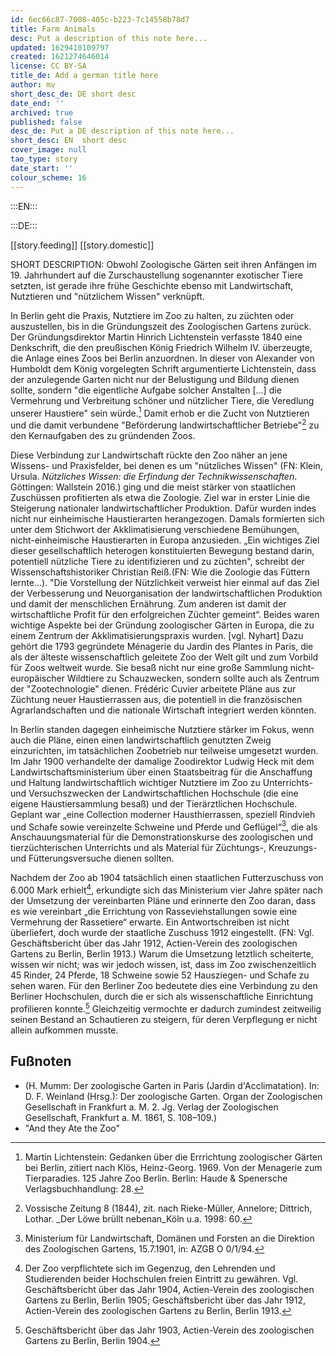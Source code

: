 ```yaml
---
id: 6ec66c87-7008-405c-b223-7c14558b78d7
title: Farm Animals
desc: Put a description of this note here...
updated: 1629410109797
created: 1621274646014
license: CC BY-SA
title_de: Add a german title here
author: mv
short_desc_de: DE short desc
date_end: ''
archived: true
published: false
desc_de: Put a DE description of this note here...
short_desc: EN  short desc
cover_image: null
tao_type: story
date_start: ''
colour_scheme: 16
---
```



:::EN:::



:::DE:::

[[story.feeding]]
[[story.domestic]] 



SHORT DESCRIPTION: Obwohl Zoologische Gärten seit ihren Anfängen im 19. Jahrhundert auf die Zurschaustellung sogenannter exotischer Tiere setzten, ist gerade ihre frühe Geschichte ebenso mit Landwirtschaft, Nutztieren und "nützlichem Wissen" verknüpft. 

In Berlin geht die Praxis, Nutztiere im Zoo zu halten, zu züchten oder auszustellen, bis in die Gründungszeit des Zoologischen Gartens zurück. Der Gründungsdirektor Martin Hinrich Lichtenstein verfasste 1840 eine Denkschrift, die den preußischen König Friedrich Wilhelm IV. überzeugte, die Anlage eines Zoos bei Berlin anzuordnen. In dieser von Alexander von Humboldt dem König vorgelegten Schrift argumentierte Lichtenstein, dass der anzulegende Garten nicht nur der Belustigung und Bildung dienen sollte, sondern "die eigentliche Aufgabe solcher Anstalten [...] die Vermehrung und Verbreitung schöner und nützlicher Tiere, die Veredlung unserer Haustiere" sein würde.[^lichtenstein1] Damit erhob er die Zucht von Nutztieren und die damit verbundene "Beförderung landwirtschaftlicher Betriebe"[^lichtenstein1-2] zu den Kernaufgaben des zu gründenden Zoos. 

Diese Verbindung zur Landwirtschaft rückte den Zoo näher an jene Wissens- und Praxisfelder, bei denen es um "nützliches Wissen" (FN: Klein, Ursula. _Nützliches Wissen: die Erfindung der Technikwissenschaften_. Göttingen: Wallstein 2016.) ging und die meist stärker von staatlichen Zuschüssen profitierten als etwa die Zoologie. Ziel war in erster Linie die Steigerung nationaler landwirtschaftlicher Produktion. Dafür wurden indes nicht nur einheimische Haustierarten herangezogen. Damals formierten sich unter dem Stichwort der Akklimatisierung verschiedene Bemühungen, nicht-einheimische Haustierarten in Europa anzusieden. „Ein wichtiges Ziel dieser gesellschaftlich heterogen konstituierten Bewegung bestand darin, potentiell nützliche Tiere zu identifizieren und zu züchten", schreibt der Wissenschaftshistoriker Christian Reiß.(FN: Wie die Zoologie das Füttern lernte...). "Die Vorstellung der Nützlichkeit verweist hier einmal auf das Ziel der Verbesserung und Neuorganisation der landwirtschaftlichen Produktion und damit der menschlichen Ernährung. Zum anderen ist damit der wirtschaftliche Profit für den erfolgreichen Züchter gemeint“. Beides waren wichtige Aspekte bei der Gründung zoologischer Gärten in Europa, die zu einem Zentrum der Akklimatisierungspraxis wurden. [vgl. Nyhart] Dazu gehört die 1793 gegründete Ménagerie du Jardin des Plantes in Paris, die als der älteste wissenschaftlich geleitete Zoo der Welt gilt und zum Vorbild für Zoos weltweit wurde. Sie besaß nicht nur eine große Sammlung nicht-europäischer Wildtiere zu Schauzwecken, sondern sollte auch als Zentrum der "Zootechnologie" dienen. Frédéric Cuvier arbeitete Pläne aus zur Züchtung neuer Haustierrassen aus, die potentiell in die französischen Agrarlandschaften und die nationale Wirtschaft integriert werden könnten.

In Berlin standen dagegen einheimische Nutztiere stärker im Fokus, wenn auch die Pläne, einen einen landwirtschaftlich genutzten Zweig  einzurichten, im tatsächlichen Zoobetrieb nur teilweise umgesetzt wurden. Im Jahr 1900 verhandelte der damalige Zoodirektor Ludwig Heck mit dem Landwirtschaftsministerium über einen Staatsbeitrag für die Anschaffung und Haltung landwirtschaftlich wichtiger Nutztiere im Zoo zu Unterrichts- und Versuchszwecken der Landwirtschaftlichen Hochschule (die eine eigene Haustiersammlung besaß) und der Tierärztlichen Hochschule. Geplant war „eine Collection moderner Hausthierrassen, speziell Rindvieh und Schafe sowie vereinzelte Schweine und Pferde und Geflügel“[^LandwirtschTierpark1], die als Anschauungsmaterial für die Demonstrationskurse des zoologischen und tierzüchterischen Unterrichts und als Material für Züchtungs-, Kreuzungs- und Fütterungsversuche dienen sollten. 

Nachdem der Zoo ab 1904 tatsächlich einen staatlichen Futterzuschuss von 6.000 Mark erhielt[^LandwirtschTierpark2], erkundigte sich das Ministerium vier Jahre später nach der Umsetzung der vereinbarten Pläne und erinnerte den Zoo daran, dass es wie vereinbart „die Errichtung von Rasseviehstallungen sowie eine Vermehrung der Rassetiere“ erwarte. Ein Antwortschreiben ist nicht überliefert, doch wurde der staatliche Zuschuss 1912 eingestellt. (FN: Vgl. Geschäftsbericht über das Jahr 1912, Actien-Verein des zoologischen Gartens zu Berlin, Berlin 1913.) Warum die Umsetzung letztlich scheiterte, wissen wir nicht; was wir jedoch wissen, ist, dass im Zoo zwischenzeitlich 45 Rinder, 24 Pferde, 18 Schweine sowie 52 Hausziegen- und Schafe zu sehen waren. Für den Berliner Zoo bedeutete dies eine Verbindung zu den Berliner Hochschulen, durch die er sich als wissenschaftliche Einrichtung profilieren konnte.[^LandwirtschTierpark3] Gleichzeitig vermochte er dadurch zumindest zeitweilig seinen Bestand an Schautieren zu steigern, für deren Verpflegung er nicht allein aufkommen musste.





## Fußnoten

[^lichtenstein1]: Martin Lichtenstein: Gedanken über die Errrichtung zoologischer Gärten bei Berlin, zitiert nach Klös, Heinz-Georg. 1969. Von der Menagerie zum Tierparadies. 125 Jahre Zoo Berlin. Berlin: Haude & Spenersche Verlagsbuchhandlung: 28.

[^lichtenstein1-2]: Vossische Zeitung 8 (1844), zit. nach Rieke-Müller, Annelore; Dittrich, Lothar. _Der Löwe brüllt nebenan_Köln u.a. 1998: 60.

[^LandwirtschTierpark1]: Ministerium für Landwirtschaft, Domänen und Forsten an die Direktion des Zoologischen Gartens, 15.7.1901, in: AZGB O 0/1/94.

[^LandwirtschTierpark2]: Der Zoo verpflichtete sich im Gegenzug, den Lehrenden und Studierenden beider Hochschulen freien Eintritt zu gewähren. Vgl. Geschäftsbericht über das Jahr 1904, Actien-Verein des zoologischen Gartens zu Berlin, Berlin 1905; Geschäftsbericht über das Jahr 1912, Actien-Verein des zoologischen Gartens zu Berlin, Berlin 1913. 

[^LandwirtschTierpark3]: Geschäftsbericht über das Jahr 1903, Actien-Verein des zoologischen Gartens zu Berlin, Berlin 1904.

* (H. Mumm: Der zoologische Garten in Paris (Jardin d'Acclimatation). In: D. F. Weinland (Hrsg.): Der zoologische Garten. Organ der Zoologischen Gesellschaft in Frankfurt a. M. 2. Jg. Verlag der Zoologischen Gesellschaft, Frankfurt a. M. 1861, S. 108–109.)
* "And they Ate the Zoo"
